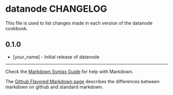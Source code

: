 # datanode CHANGELOG

This file is used to list changes made in each version of the datanode cookbook.

## 0.1.0
- [your_name] - Initial release of datanode

- - -
Check the [Markdown Syntax Guide](http://daringfireball.net/projects/markdown/syntax) for help with Markdown.

The [Github Flavored Markdown page](http://github.github.com/github-flavored-markdown/) describes the differences between markdown on github and standard markdown.
